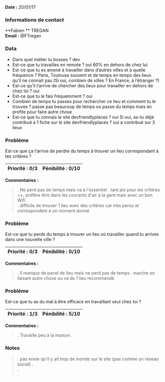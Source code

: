 **Date :** 20/01/17

### Informations de contact
**Fabien ** TREGAN  
**Email :** @FTregan

### Data

* Dans quel métier tu bosses ? dev
* Est-ce que tu travailles en remote ? oui 60% en dehors de chez lui
* Est-ce que tu es amené à travailler dans d’autres villes et à quelle fréquence ?  Paris, Toulouse souvent et de temps en temps 
des lieux qu'il ne connait pas
(Si oui, combien de villes ? En France, à l’étranger ?)
* Est-ce qu’il t’arrive de chercher des lieux pour travailler en dehors de chez toi ? oui
* Est-ce que tu le fais fréquemment ? oui
* Combien de temps tu passes pour rechercher ce lieu et comment tu le trouves ? passe pas beaucoup de temps ou passe du temps mais
en profite pour faire autre chose
* Est-ce que tu connais le site devfriendlyplaces ?  oui 
Si oui, as-tu déjà contribué à 1 fiche sur le site devfriendlyplaces ? oui a contribué sur 3 lieux

### Problème

Est-ce que ça t’arrive de perdre du temps à trouver un lieu correspondant à tes critères ? 

**Priorité :** 0/3 | **Pénibilité :** 0/10   
------------ | -------------  
**Commentaires :**
> .  Ne perd pas de temps mais va à l'essentiel
> .  tant pis pour les critères ++, préfère être dans les courants d'air à la gare mais avec un bon Wifi  
> .  difficile de trouver 1 lieu avec des critères car très perso et correspondent à un moment donné

### Problème

Est-ce que tu perds du temps à trouver un lieu où travailler quand tu arrives dans une nouvelle ville ? 

**Priorité :** 0/3 | **Pénibilité :** 0/10   
------------ | -------------  
**Commentaires :**
> .  Il manque de panel de lieu mais ne perd pas de temps
> .  marche en faisant autre chose ou va ds 1 lieu recommandé

### Probléme

Est-ce que tu as du mal à être efficace en travaillant seul chez toi ? 

**Priorité :** 1/3 | **Pénibilité :** 5/10   
------------ | -------------  
**Commentaires :**
> .  Travaille peu à la maison
> .  


### Notes

> .  pas envie qu'il y ait trop de monde sur le site (pas comme un réseau social)
> .  
> .  
> .  
